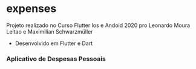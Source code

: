 # expenses

Projeto realizado no Curso Flutter Ios e Andoid 2020 pro Leonardo Moura Leitao e Maximilian Schwarzmüller

- Desenvolvido em Flutter e Dart

### Aplicativo de Despesas Pessoais